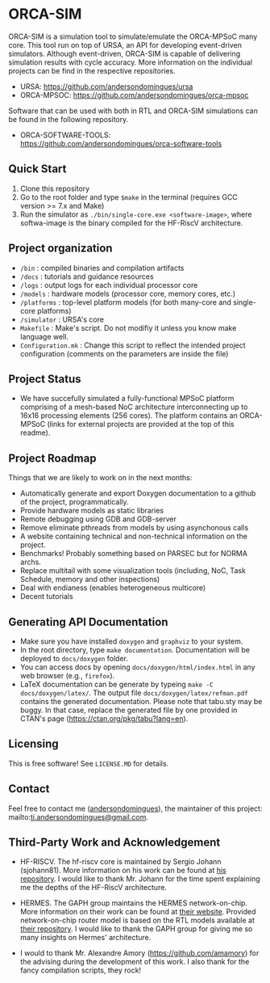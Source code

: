 # ORCA-SIM

ORCA-SIM is a simulation tool to simulate/emulate the ORCA-MPSoC many core. This tool run on top of URSA, an API for developing event-driven simulators. Although event-driven, ORCA-SIM is capable of delivering simulation results with cycle accuracy. More information on the individual projects can be find in the respective repositories.

- URSA: https://github.com/andersondomingues/ursa
- ORCA-MPSOC: https://github.com/andersondomingues/orca-mpsoc

Software that can be used with both in RTL and ORCA-SIM simulations can be found in the following repository.

- ORCA-SOFTWARE-TOOLS: https://github.com/andersondomingues/orca-software-tools

## Quick Start

1) Clone this repository
2) Go to the root folder and type ``$make`` in the terminal (requires GCC version >= 7.x and Make)
3) Run the simulator as ``./bin/single-core.exe <software-image>``, where softwa-image is the binary compiled for the HF-RiscV architecture.

## Project organization

- ``/bin`` : compiled binaries and compilation artifacts
- ``/docs`` : tutorials and guidance resources
- ``/logs`` : output logs for each individual processor core
- ``/models`` : hardware models (processor core, memory cores, etc.)
- ``/platforms`` : top-level platform models (for both many-core and single-core platforms)
- ``/simulator`` : URSA's core
- ``Makefile`` : Make's script. Do not modifiy it unless you know make language well.
- ``Configuration.mk`` : Change this script to reflect the intended project configuration (comments on the parameters are inside the file)

## Project Status

- We have succefully simulated a fully-functional MPSoC platform comprising of a mesh-based NoC architecture interconnecting up to 16x16 processing elements (256 cores). The platform contains an ORCA-MPSoC (links for external projects are provided at the top of this readme).
## Project Roadmap

Things that we are likely to work on in the next months:

- Automatically generate and export Doxygen documentation to a github of the project, programmatically.
- Provide hardware models as static libraries
- Remote debugging using GDB and GDB-server
- Remove eliminate pthreads from models by using asynchonous calls
- A website containing technical and non-technical information on the project.
- Benchmarks! Probably something based on PARSEC but for NORMA archs.
- Replace multitail with some visualization tools (including, NoC, Task Schedule, memory and other inspections)
- Deal with endianess (enables heterogeneous multicore)
- Decent tutorials 

## Generating API Documentation

- Make sure you have installed ``doxygen`` and ``graphviz`` to your system.
- In the root directory, type ``make documentation``. Documentation will be deployed to ``docs/doxygen`` folder.
- You can access docs by opening ``docs/doxygen/html/index.html`` in any web browser (e.g., ``firefox``).
- LaTeX documentation can be generate by  typeing ``make -C docs/doxygen/latex/``. The output file ``docs/doxygen/latex/refman.pdf`` contains the generated documentation. Please note that tabu.sty may be buggy. In that case, replace the generated file by one provided in CTAN's page (https://ctan.org/pkg/tabu?lang=en).

## Licensing

This is free software! See ``LICENSE.MD`` for details. 

## Contact

Feel free to contact me ([andersondomingues](https://github.com/andersondomingues)), the maintainer of this project: mailto:ti.andersondomingues@gmail.com.

## Third-Party Work and Acknowledgement

- HF-RISCV. The hf-riscv core is maintained by Sergio Johann (sjohann81). More information on his work can be found at [his repository](https://github.com/sjohann81). I would like to thank Mr. Johann for the time spent explaining me the depths of the HF-RiscV architecture.

- HERMES. The GAPH group maintains the HERMES network-on-chip. More information on their work can be found at [their website](http://www.inf.pucrs.br/hemps/getting_started.html). Provided network-on-chip router model is based on the RTL models available at [their repository](https://github.com/GaphGroup/hemps). I would like to thank the GAPH group for giving me so many insights on Hermes' architecture. 

- I would to thank Mr. Alexandre Amory (https://github.com/amamory) for the advising during the development of this work. I also thank for the fancy compilation scripts, they rock!
